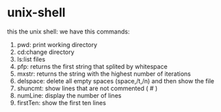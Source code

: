 # unix-shell
this the unix shell:
we have this commands:
1. pwd: print working directory
2. cd:change directory
3. ls:list files
4. pfp: returns the first string that splited by whitespace
5. mxstr: returns the string with the highest number of iterations
6. delspace: delete all empty spaces (space,/t,/n) and then show the file
7. shuncmt: show lines that are not commented ( # )
8. numLine: display the number of lines
9. firstTen: show the first ten lines
